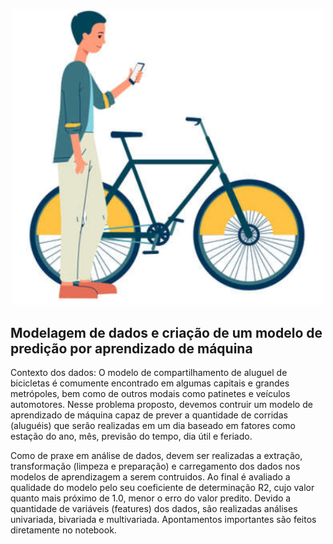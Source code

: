 
<p align="center"><img src="./Header_img.png" width="500"></p>

## Modelagem de dados e criação de um modelo de predição por aprendizado de máquina

Contexto dos dados:
O modelo de compartilhamento de aluguel de bicicletas é comumente encontrado em algumas capitais e grandes metrópoles, bem como de outros modais como patinetes e veículos automotores.
Nesse problema proposto, devemos contruir um modelo de aprendizado de máquina capaz de prever a quantidade de corridas (aluguéis) que serão realizadas em um dia baseado em fatores como estação do ano, mês, previsão do tempo, dia útil e feriado.

Como de praxe em análise de dados, devem ser realizadas a extração, transformação (limpeza e preparação) e carregamento dos dados nos modelos de aprendizagem a serem contruidos.
Ao final é avaliado a qualidade do modelo pelo seu coeficiente de determinação R2, cujo valor quanto mais próximo de 1.0, menor o erro do valor predito.
Devido a quantidade de variáveis (features) dos dados, são realizadas análises univariada, bivariada e multivariada.
Apontamentos importantes são feitos diretamente no notebook.